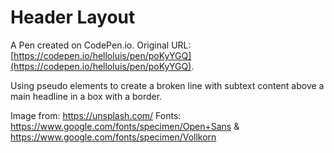 # Header Layout

A Pen created on CodePen.io. Original URL: [https://codepen.io/helloluis/pen/poKyYGQ](https://codepen.io/helloluis/pen/poKyYGQ).

Using pseudo elements to create a broken line with subtext content above a main headline in a box with a border.

Image from: https://unsplash.com/
Fonts: https://www.google.com/fonts/specimen/Open+Sans & https://www.google.com/fonts/specimen/Vollkorn